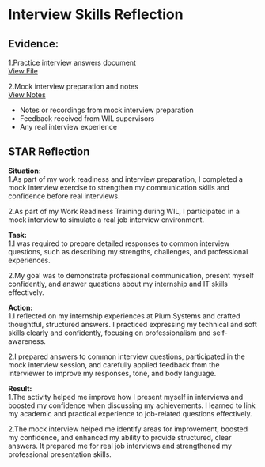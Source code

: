 # Interview Skills Reflection

## Evidence:
1.Practice interview answers document  
[View File](../evidence/interview_skills/interview_practice_answers.txt)

2.Mock interview preparation and notes  
[View Notes](../evidence/interview_skills/mock_interview_notes.txt)


- Notes or recordings from mock interview preparation
- Feedback received from WIL supervisors
- Any real interview experience

## STAR Reflection

**Situation:**  
1.As part of my work readiness and interview preparation, I completed a mock interview exercise to strengthen my communication skills and confidence before real interviews.

2.As part of my Work Readiness Training during WIL, I participated in a mock interview to simulate a real job interview environment.


**Task:**  
1.I was required to prepare detailed responses to common interview questions, such as describing my strengths, challenges, and professional experiences.

2.My goal was to demonstrate professional communication, present myself confidently, and answer questions about my internship and IT skills effectively.

**Action:**  
1.I reflected on my internship experiences at Plum Systems and crafted thoughtful, structured answers. I practiced expressing my technical and soft skills clearly and confidently, focusing on professionalism and self-awareness.

2.I prepared answers to common interview questions, participated in the mock interview session, and carefully applied feedback from the interviewer to improve my responses, tone, and body language.

**Result:**  
1.The activity helped me improve how I present myself in interviews and boosted my confidence when discussing my achievements. I learned to link my academic and practical experience to job-related questions effectively.

2.The mock interview helped me identify areas for improvement, boosted my confidence, and enhanced my ability to provide structured, clear answers. It prepared me for real job interviews and strengthened my professional presentation skills.

